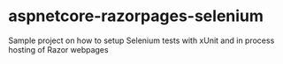 # aspnetcore-razorpages-selenium
Sample project on how to setup Selenium tests with xUnit and in process hosting of Razor webpages
